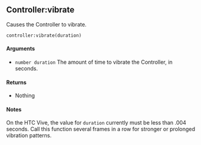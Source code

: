 <!--
category: reference
-->

Controller:vibrate
---

Causes the Controller to vibrate.

    controller:vibrate(duration)

#### Arguments

- `number duration` The amount of time to vibrate the Controller, in seconds.

#### Returns

- Nothing

#### Notes

On the HTC Vive, the value for `duration` currently must be less than .004 seconds.  Call this
function several frames in a row for stronger or prolonged vibration patterns.
